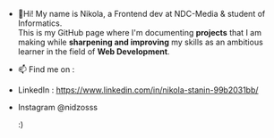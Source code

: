 - 👋Hi!
My name is Nikola, a Frontend dev at NDC-Media & student of Informatics. <br>
This is my GitHub page where I'm documenting <b> projects</b> that I am making while <b>sharpening and improving</b> my skills as an ambitious learner in the field of <b>Web Development</b>.

- 📫 Find me on :
- LinkedIn : https://www.linkedin.com/in/nikola-stanin-99b2031bb/
- Instagram @nidzosss 
 
  :) 

<!---
nikolastanin/nikolastanin is a ✨ special ✨ repository because its `README.md` (this file) appears on your GitHub profile.
You can click the Preview link to take a look at your changes.
--->
